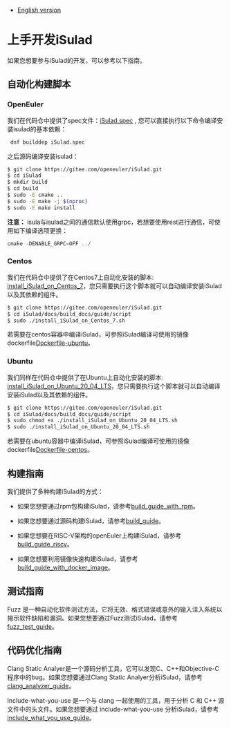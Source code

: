 - [English version](README.md)

# 上手开发iSulad

如果您想要参与iSulad的开发，可以参考以下指南。

## 自动化构建脚本

### OpenEuler

我们在代码仓中提供了spec文件：[iSulad.spec](../../iSulad.spec) , 您可以直接执行以下命令编译安装isulad的基本依赖：

```bash
 dnf builddep iSulad.spec
```
之后源码编译安装isulad：

```bash
$ git clone https://gitee.com/openeuler/iSulad.git
$ cd iSulad
$ mkdir build
$ cd build
$ sudo -E cmake ..
$ sudo -E make -j $(nproc)
$ sudo -E make install
```
**注意：** isula与isulad之间的通信默认使用grpc，若想要使用rest进行通信，可使用如下编译选项更换：

```c
cmake -DENABLE_GRPC=OFF ../
```

### Centos

我们在代码仓中提供了在Centos7上自动化安装的脚本: [install_iSulad_on_Centos_7](./guide/script/install_iSulad_on_Centos_7.sh)，您只需要执行这个脚本就可以自动编译安装iSulad以及其依赖的组件。

```sh
$ git clone https://gitee.com/openeuler/iSulad.git
$ cd iSulad/docs/build_docs/guide/script
$ sudo ./install_iSulad_on_Centos_7.sh
```

若需要在centos容器中编译iSulad，可参照iSulad编译可使用的镜像dockerfile[Dockerfile-ubuntu](../../CI/dockerfiles/Dockerfile-ubuntu)。

### Ubuntu

我们同样在代码仓中提供了在Ubuntu上自动化安装的脚本: [install_iSulad_on_Ubuntu_20_04_LTS](./guide/script/install_iSulad_on_Ubuntu_20_04_LTS.sh)，您只需要执行这个脚本就可以自动编译安装iSulad以及其依赖的组件。

```sh
$ git clone https://gitee.com/openeuler/iSulad.git
$ cd iSulad/docs/build_docs/guide/script
$ sudo chmod +x ./install_iSulad_on_Ubuntu_20_04_LTS.sh
$ sudo ./install_iSulad_on_Ubuntu_20_04_LTS.sh
```

若需要在ubuntu容器中编译iSulad，可参照iSulad编译可使用的镜像dockerfile[Dockerfile-centos](../../CI/dockerfiles/)。

## 构建指南

我们提供了多种构建iSulad的方式：

- 如果您想要通过rpm包构建iSulad，请参考[build_guide_with_rpm](./guide/build_guide_with_rpm_zh.md)。

- 如果您想要通过源码构建iSulad，请参考[build_guide](./guide/build_guide_zh.md)。

- 如果您想要在RISC-V架构的openEuler上构建iSulad，请参考[build_guide_riscv](./guide/build_guide_riscv_zh.md)。

- 如果您想要利用镜像快速构建iSulad，请参考[build_guide_with_docker_image](./guide/build_guide_with_docker_image_zh.md)。

## 测试指南

Fuzz 是一种自动化软件测试方法，它将无效、格式错误或意外的输入注入系统以揭示软件缺陷和漏洞。如果您想要通过Fuzz测试iSulad，请参考[fuzz_test_guide](./test/fuzz_test_guide_zh.md)。

## 代码优化指南

Clang Static Analyer是一个源码分析工具，它可以发现C、C++和Objective-C程序中的bug。如果您想要通过Clang Static Analyer分析iSulad，请参考[clang_analyzer_guide](./code_optimization/clang_analyzer_guide_zh.md)。

Include-what-you-use 是一个与 clang 一起使用的工具，用于分析 C 和 C++ 源文件中的头文件。如果您想要通过 include-what-you-use 分析iSulad，请参考[include_what_you_use_guide](./code_optimization/include_what_you_use_guide_zh.md)。
